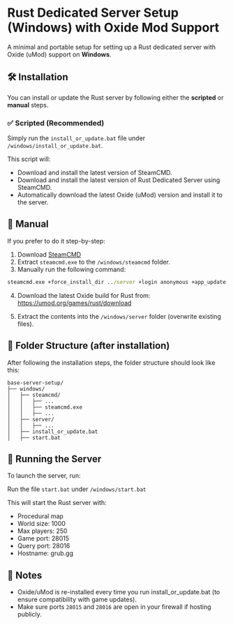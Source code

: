 # Rust Dedicated Server Setup (Windows) with Oxide Mod Support

A minimal and portable setup for setting up a Rust dedicated server with Oxide (uMod) support on **Windows**.

## 🛠️ Installation

You can install or update the Rust server by following either the **scripted** or **manual** steps.

### ✅ Scripted (Recommended)

Simply run the `install_or_update.bat` file under `/windows/install_or_update.bat`.

This script will:

- Download and install the latest version of SteamCMD.
- Download and install the latest version of Rust Dedicated Server using SteamCMD.
- Automatically download the latest Oxide (uMod) version and install it to the server.

## 🧰 Manual

If you prefer to do it step-by-step:

1. Download [SteamCMD](https://developer.valvesoftware.com/wiki/SteamCMD)
2. Extract `steamcmd.exe` to the `/windows/steamcmd` folder.
3. Manually run the following command:

```bat
steamcmd.exe +force_install_dir ../server +login anonymous +app_update 258550 -beta public validate +quit
```

4. Download the latest Oxide build for Rust from:\
   https://umod.org/games/rust/download

5. Extract the contents into the `/windows/server` folder (overwrite existing files).

## 📁 Folder Structure (after installation)

After following the installation steps, the folder structure should look like this:

```
base-server-setup/
├── windows/
│   ├── steamcmd/
│   │   ├── ...
│   │   ├── steamcmd.exe
│   │   ├── ...
│   ├── server/
│   │   ├── ...
│   ├── install_or_update.bat
│   ├── start.bat
```

## 🚀 Running the Server

To launch the server, run:

Run the file `start.bat` under `/windows/start.bat`

This will start the Rust server with:

- Procedural map
- World size: 1000
- Max players: 250
- Game port: 28015
- Query port: 28016
- Hostname: grub.gg

## 📌 Notes

- Oxide/uMod is re-installed every time you run install_or_update.bat (to ensure compatibility with game updates).
- Make sure ports `28015` and `28016` are open in your firewall if hosting publicly.
